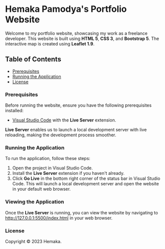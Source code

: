 # Hemaka Pamodya's Portfolio Website

Welcome to my portfolio website, showcasing my work as a freelance developer. This website is built using **HTML 5**, **CSS 3**, and **Bootstrap 5**. The interactive map is created using **Leaflet 1.9**.

## Table of Contents 
- [Prerequisites](#prerequisites)
- [Running the Application](#running-the-application)
- [License](#license)

### Prerequisites

Before running the website, ensure you have the following prerequisites installed:

* [Visual Studio Code](https://code.visualstudio.com/download) with the **Live Server** extension.

**Live Server** enables us to launch a local development server with live reloading, making the development process smoother.

### Running the Application

To run the application, follow these steps:

1. Open the project in Visual Studio Code.
2. Install the **Live Server** extension if you haven't already.
3. Click **Go Live** in the bottom right corner of the status bar in Visual Studio Code. This will launch a local development server and open the website in your default web browser.


### Viewing the Application

Once the **Live Server** is running, you can view the website by navigating to http://127.0.0.1:5500/index.html in your web browser.

### License

Copyright © 2023 Hemaka.

